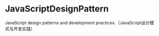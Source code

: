 # JavaScriptDesignPattern
JavaScript design patterns and development practices.（JavaScript设计模式与开发实践）

